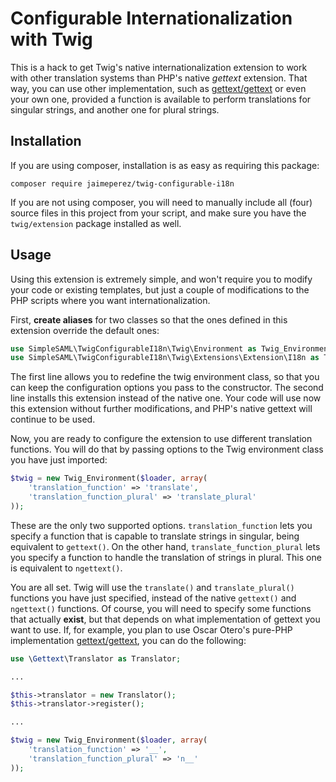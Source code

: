 # Configurable Internationalization with Twig

This is a hack to get Twig's native internationalization extension to
work with other translation systems than PHP's native _gettext_
extension. That way, you can use other implementation, such as
[gettext/gettext](https://github.com/oscarotero/Gettext) or even your
own one, provided a function is available to perform translations for
singular strings, and another one for plural strings.

## Installation

If you are using composer, installation is as easy as requiring this
package:

```
composer require jaimeperez/twig-configurable-i18n
```

If you are not using composer, you will need to manually include all
(four) source files in this project from your script, and make sure
you have the `twig/extension` package installed as well.

## Usage

Using this extension is extremely simple, and won't require you to
modify your code or existing templates, but just a couple of
modifications to the PHP scripts where you want internationalization. 

First, **create aliases** for two classes so that the ones defined in
this extension override the default ones:

```php
use SimpleSAML\TwigConfigurableI18n\Twig\Environment as Twig_Environment;
use SimpleSAML\TwigConfigurableI18n\Twig\Extensions\Extension\I18n as Twig_Extensions_Extension_I18n;
```

The first line allows you to redefine the twig environment class, so
that you can keep the configuration options you pass to the constructor.
The second line installs this extension instead of the native one. Your
code will use now this extension without further modifications, and
PHP's native gettext will continue to be used.

Now, you are ready to configure the extension to use different
translation functions. You will do that by passing options to the Twig
environment class you have just imported:

```php
$twig = new Twig_Environment($loader, array(
    'translation_function' => 'translate',
    'translation_function_plural' => 'translate_plural'
));
```

These are the only two supported options. `translation_function` lets
you specify a function that is capable to translate strings in singular,
being equivalent to `gettext()`. On the other hand,
`translate_function_plural` lets you specify a function to handle the
translation of strings in plural. This one is equivalent to
`ngettext()`.

You are all set. Twig will use the `translate()` and
`translate_plural()` functions you have just specified, instead of the
native `gettext()` and `ngettext()` functions. Of course, you will need
to specify some functions that actually **exist**, but that depends on
what implementation of gettext you want to use. If, for example, you
plan to use Oscar Otero's pure-PHP implementation
[gettext/gettext](https://github.com/oscarotero/Gettext), you can do the
following:

```php
use \Gettext\Translator as Translator;

...

$this->translator = new Translator();
$this->translator->register();

...

$twig = new Twig_Environment($loader, array(
    'translation_function' => '__',
    'translation_function_plural' => 'n__'
));
```
